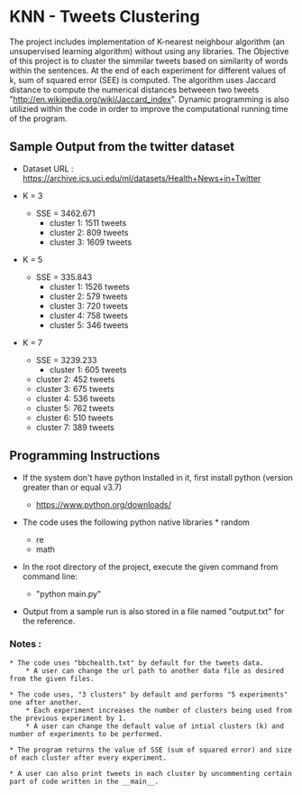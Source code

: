 # KNN - Tweets Clustering

The project includes implementation of K-nearest neighbour algorithm (an unsupervised learning algorithm) without using any libraries. The Objective of this project is to cluster the simmilar tweets based on similarity of words within the sentences. At the end of each experiment for different values of k, sum of squared error (SEE) is computed. The algorithm uses Jaccard distance to compute the numerical distances betweeen two tweets "http://en.wikipedia.org/wiki/Jaccard_index". Dynamic programming is also utilizied within the code in order to improve the computational running time of the program.

## Sample Output from the twitter dataset

* Dataset URL : https://archive.ics.uci.edu/ml/datasets/Health+News+in+Twitter

* K = 3
    * SSE = 3462.671
        * cluster 1: 1511 tweets
        * cluster 2: 809 tweets
        * cluster 3: 1609 tweets

* K = 5 
    * SSE = 335.843
        * cluster 1: 1526 tweets
        * cluster 2: 579 tweets 
        * cluster 3: 720 tweets 
        * cluster 4: 758 tweets 
        * cluster 5: 346 tweets
	
* K = 7
    * SSE = 3239.233
    	* cluster 1: 605 tweets 
	* cluster 2: 452 tweets
	* cluster 3: 675 tweets
	* cluster 4: 536 tweets
	* cluster 5: 762 tweets
	* cluster 6: 510 tweets
	* cluster 7: 389 tweets 

## Programming Instructions

* If the system don't have python Installed in it, first install python (version greater than or equal v3.7)
	* https://www.python.org/downloads/
* The code uses the following python native libraries
        * random
	* re
	* math
* In the root directory of the project, execute the given command from command line:
	* "python main.py"

* Output from a sample run is also stored in a file named "output.txt" for the reference.

### Notes :
	* The code uses "bbchealth.txt" by default for the tweets data.
		* A user can change the url path to another data file as desired from the given files.

 	* The code uses, "3 clusters" by default and performs "5 experiments" one after another.
		* Each experiment increases the number of clusters being used from the previous experiment by 1.
		* A user can change the default value of intial clusters (k) and number of experiments to be performed.

 	* The program returns the value of SSE (sum of squared error) and size of each cluster after every experiment.

 	* A user can also print tweets in each cluster by uncommenting certain part of code written in the __main__.
